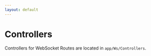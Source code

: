 ```yaml
---
layout: default
---
```


# Controllers
<!-- [[TOC]] -->

Controllers for WebSocket Routes are located in `app/Ws/Controllers`.
